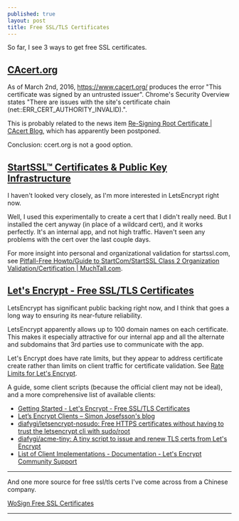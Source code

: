 ```yaml
---
published: true
layout: post
title: Free SSL/TLS Certificates
---
```




So far, I see 3 ways to get free SSL certificates.

## [CAcert.org](http://www.cacert.org/)

As of March 2nd, 2016, https://www.cacert.org/ produces the error "This certificate was signed by an untrusted issuer". Chrome's Security Overview states "There are issues with the site's certificate chain (net::ERR_CERT_AUTHORITY_INVALID).".

This is probably related to the news item [Re-Signing Root Certificate | CAcert Blog](http://blog.cacert.org/2015/12/re-signing-root-certificate/), which has apparently been postponed.

Conclusion: ccert.org is not a good option.


## [StartSSL™ Certificates & Public Key Infrastructure](https://www.startssl.com/Support?v=39)

I haven't looked very closely, as I'm more interested in LetsEncrypt right now.

Well, I used this experimentally to create a cert that I didn't really need. But I installed the cert anyway (in place of a wildcard cert), and it works perfectly. It's an internal app, and not high traffic. Haven't seen any problems with the cert over the last couple days.

For more insight into personal and organizational validation for startssl.com, see [Pitfall-Free Howto/Guide to StartCom/StartSSL Class 2 Organization Validation/Certification | MuchTall.com](https://www.muchtall.com/2013/05/22/pitfall-free-howto-guide-to-startcom-startssl-class-2-organization-validation-certification/).


## [Let's Encrypt - Free SSL/TLS Certificates](https://letsencrypt.org/)

LetsEncrypt has significant public backing right now, and I think that goes a long way to ensuring its near-future reliability.

LetsEncrypt apparently allows up to 100 domain names on each certificate. This makes it especially attractive for our internal app and all the alternate and subdomains that 3rd parties use to communicate with the app.

Let's Encrypt does have rate limits, but they appear to address certificate create rather than limits on client traffic for certificate validation. See [Rate Limits for Let's Encrypt](https://community.letsencrypt.org/t/rate-limits-for-lets-encrypt/6769).

A guide, some client scripts (because the official client may not be ideal), and a more comprehensive list of available clients:

* [Getting Started - Let's Encrypt - Free SSL/TLS Certificates](https://letsencrypt.org/getting-started/)
* [Let’s Encrypt Clients – Simon Josefsson's blog](https://blog.josefsson.org/2015/12/17/lets-encrypt-clients/)
* [diafygi/letsencrypt-nosudo: Free HTTPS certificates without having to trust the letsencrypt cli with sudo/root](https://github.com/diafygi/letsencrypt-nosudo)
* [diafygi/acme-tiny: A tiny script to issue and renew TLS certs from Let's Encrypt](https://github.com/diafygi/acme-tiny/)
* [List of Client Implementations - Documentation - Let's Encrypt Community Support](https://community.letsencrypt.org/t/list-of-client-implementations/2103)

---

And one more source for free ssl/tls certs I've come across from a Chinese company.

[WoSign Free SSL Certificates](https://www.wosign.com/english/freeSSL.htm)

---



